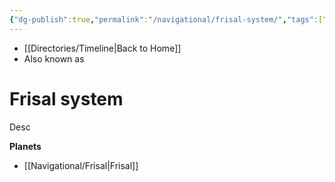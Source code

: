 ```yaml
---
{"dg-publish":true,"permalink":"/navigational/frisal-system/","tags":["map","system","unfinished"],"dgHomeLink":false}
---
```


- [[Directories/Timeline\|Back to Home]]
- Also known as 

# Frisal system
Desc

**Planets**
- [[Navigational/Frisal\|Frisal]]
